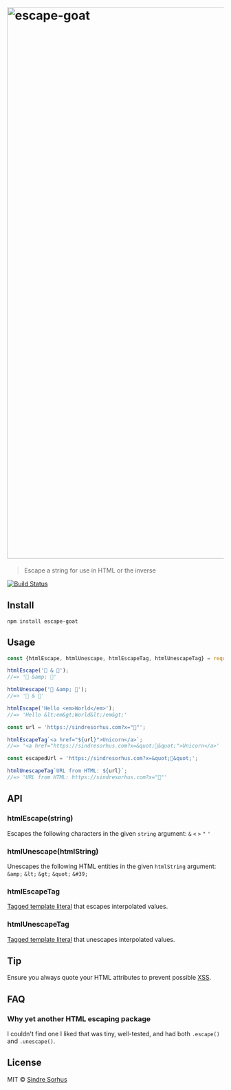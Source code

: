 <h1>
 <img src="logo.jpg" width="1280" alt="escape-goat">
</h1>

> Escape a string for use in HTML or the inverse

[![Build Status](https://travis-ci.org/sindresorhus/escape-goat.svg?branch=master)](https://travis-ci.org/sindresorhus/escape-goat)

## Install

```
npm install escape-goat
```

## Usage

```js
const {htmlEscape, htmlUnescape, htmlEscapeTag, htmlUnescapeTag} = require('escape-goat');

htmlEscape('🦄 & 🐐');
//=> '🦄 &amp; 🐐'

htmlUnescape('🦄 &amp; 🐐');
//=> '🦄 & 🐐'

htmlEscape('Hello <em>World</em>');
//=> 'Hello &lt;em&gt;World&lt;/em&gt;'

const url = 'https://sindresorhus.com?x="🦄"';

htmlEscapeTag`<a href="${url}">Unicorn</a>`;
//=> '<a href="https://sindresorhus.com?x=&quot;🦄&quot;">Unicorn</a>'

const escapedUrl = 'https://sindresorhus.com?x=&quot;🦄&quot;';

htmlUnescapeTag`URL from HTML: ${url}`;
//=> 'URL from HTML: https://sindresorhus.com?x="🦄"'
```

## API

### htmlEscape(string)

Escapes the following characters in the given `string` argument: `&` `<` `>` `"` `'`

### htmlUnescape(htmlString)

Unescapes the following HTML entities in the given `htmlString` argument: `&amp;` `&lt;` `&gt;` `&quot;` `&#39;`

### htmlEscapeTag

[Tagged template literal](https://developer.mozilla.org/en/docs/Web/JavaScript/Reference/Template_literals#Tagged_template_literals) that escapes interpolated values.

### htmlUnescapeTag

[Tagged template literal](https://developer.mozilla.org/en/docs/Web/JavaScript/Reference/Template_literals#Tagged_template_literals) that unescapes interpolated values.

## Tip

Ensure you always quote your HTML attributes to prevent possible [XSS](https://en.wikipedia.org/wiki/Cross-site_scripting).

## FAQ

### Why yet another HTML escaping package

I couldn't find one I liked that was tiny, well-tested, and had both `.escape()` and `.unescape()`.

## License

MIT © [Sindre Sorhus](https://sindresorhus.com)
